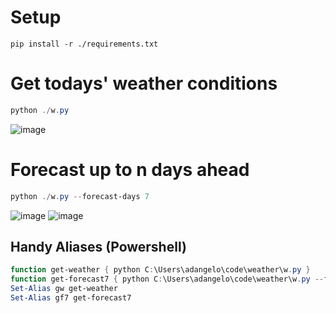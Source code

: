 # Setup

```
pip install -r ./requirements.txt
```

# Get todays' weather conditions

```powershell
python ./w.py
```
![image](https://github.com/agustindangelo/weather-cli-app/assets/52323045/2fb96e7f-1eb2-4d35-bc18-b6f3f0bd8cae)

# Forecast up to n days ahead

```powershell
python ./w.py --forecast-days 7
```
![image](https://github.com/agustindangelo/weather-cli-app/assets/52323045/c85b5bbb-e0aa-4024-a3a0-f4faa557a460)
![image](https://github.com/agustindangelo/weather-cli-app/assets/52323045/6f0509b8-b465-4a70-8471-e7382aec3696)

## Handy Aliases (Powershell)

```powershell
function get-weather { python C:\Users\adangelo\code\weather\w.py }
function get-forecast7 { python C:\Users\adangelo\code\weather\w.py --forecast-days 7 }
Set-Alias gw get-weather
Set-Alias gf7 get-forecast7
```

